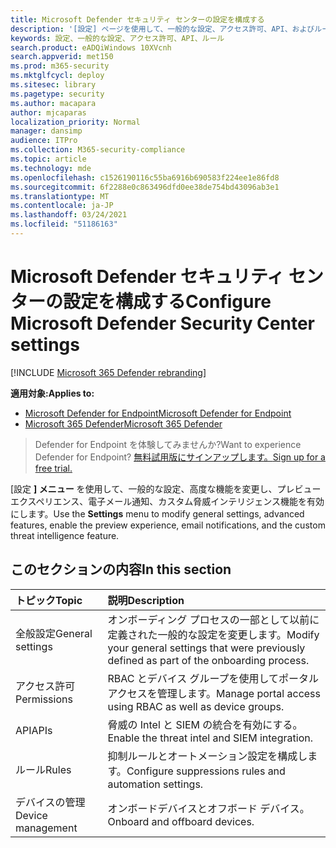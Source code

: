 ```yaml
---
title: Microsoft Defender セキュリティ センターの設定を構成する
description: '[設定] ページを使用して、一般的な設定、アクセス許可、API、およびルールを構成します。'
keywords: 設定、一般的な設定、アクセス許可、API、ルール
search.product: eADQiWindows 10XVcnh
search.appverid: met150
ms.prod: m365-security
ms.mktglfcycl: deploy
ms.sitesec: library
ms.pagetype: security
ms.author: macapara
author: mjcaparas
localization_priority: Normal
manager: dansimp
audience: ITPro
ms.collection: M365-security-compliance
ms.topic: article
ms.technology: mde
ms.openlocfilehash: c1526190116c55ba6916b690583f224ee1e86fd8
ms.sourcegitcommit: 6f2288e0c863496dfd0ee38de754bd43096ab3e1
ms.translationtype: MT
ms.contentlocale: ja-JP
ms.lasthandoff: 03/24/2021
ms.locfileid: "51186163"
---
```

# <a name="configure-microsoft-defender-security-center-settings"></a><span data-ttu-id="f6050-104">Microsoft Defender セキュリティ センターの設定を構成する</span><span class="sxs-lookup"><span data-stu-id="f6050-104">Configure Microsoft Defender Security Center settings</span></span>

[!INCLUDE [Microsoft 365 Defender rebranding](../../includes/microsoft-defender.md)]


<span data-ttu-id="f6050-105">**適用対象:**</span><span class="sxs-lookup"><span data-stu-id="f6050-105">**Applies to:**</span></span>
- [<span data-ttu-id="f6050-106">Microsoft Defender for Endpoint</span><span class="sxs-lookup"><span data-stu-id="f6050-106">Microsoft Defender for Endpoint</span></span>](https://go.microsoft.com/fwlink/p/?linkid=2154037)
- [<span data-ttu-id="f6050-107">Microsoft 365 Defender</span><span class="sxs-lookup"><span data-stu-id="f6050-107">Microsoft 365 Defender</span></span>](https://go.microsoft.com/fwlink/?linkid=2118804)


><span data-ttu-id="f6050-108">Defender for Endpoint を体験してみませんか?</span><span class="sxs-lookup"><span data-stu-id="f6050-108">Want to experience Defender for Endpoint?</span></span> [<span data-ttu-id="f6050-109">無料試用版にサインアップします。</span><span class="sxs-lookup"><span data-stu-id="f6050-109">Sign up for a free trial.</span></span>](https://www.microsoft.com/microsoft-365/windows/microsoft-defender-atp?ocid=docs-wdatp-prefsettings-abovefoldlink)

<span data-ttu-id="f6050-110">[設定 **] メニュー** を使用して、一般的な設定、高度な機能を変更し、プレビュー エクスペリエンス、電子メール通知、カスタム脅威インテリジェンス機能を有効にします。</span><span class="sxs-lookup"><span data-stu-id="f6050-110">Use the **Settings** menu to modify general settings, advanced features, enable the preview experience, email notifications, and the custom threat intelligence feature.</span></span>

## <a name="in-this-section"></a><span data-ttu-id="f6050-111">このセクションの内容</span><span class="sxs-lookup"><span data-stu-id="f6050-111">In this section</span></span>

<span data-ttu-id="f6050-112">トピック</span><span class="sxs-lookup"><span data-stu-id="f6050-112">Topic</span></span> | <span data-ttu-id="f6050-113">説明</span><span class="sxs-lookup"><span data-stu-id="f6050-113">Description</span></span>
:---|:---
<span data-ttu-id="f6050-114">全般設定</span><span class="sxs-lookup"><span data-stu-id="f6050-114">General settings</span></span> | <span data-ttu-id="f6050-115">オンボーディング プロセスの一部として以前に定義された一般的な設定を変更します。</span><span class="sxs-lookup"><span data-stu-id="f6050-115">Modify your general settings that were previously defined as part of the onboarding process.</span></span>
<span data-ttu-id="f6050-116">アクセス許可</span><span class="sxs-lookup"><span data-stu-id="f6050-116">Permissions</span></span> | <span data-ttu-id="f6050-117">RBAC とデバイス グループを使用してポータル アクセスを管理します。</span><span class="sxs-lookup"><span data-stu-id="f6050-117">Manage portal access using RBAC as well as device groups.</span></span>
<span data-ttu-id="f6050-118">API</span><span class="sxs-lookup"><span data-stu-id="f6050-118">APIs</span></span> | <span data-ttu-id="f6050-119">脅威の Intel と SIEM の統合を有効にする。</span><span class="sxs-lookup"><span data-stu-id="f6050-119">Enable the threat intel and SIEM integration.</span></span>
<span data-ttu-id="f6050-120">ルール</span><span class="sxs-lookup"><span data-stu-id="f6050-120">Rules</span></span> | <span data-ttu-id="f6050-121">抑制ルールとオートメーション設定を構成します。</span><span class="sxs-lookup"><span data-stu-id="f6050-121">Configure suppressions rules and automation settings.</span></span>
<span data-ttu-id="f6050-122">デバイスの管理</span><span class="sxs-lookup"><span data-stu-id="f6050-122">Device management</span></span> | <span data-ttu-id="f6050-123">オンボードデバイスとオフボード デバイス。</span><span class="sxs-lookup"><span data-stu-id="f6050-123">Onboard and offboard devices.</span></span>
